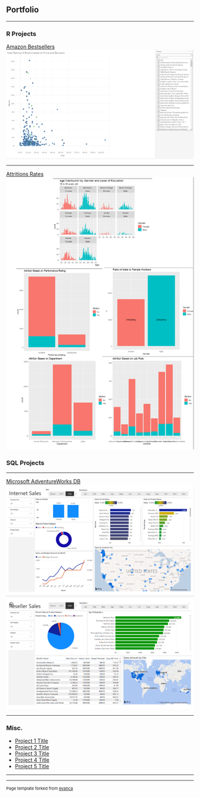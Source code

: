 ## Portfolio

---

### R Projects

[Amazon Bestsellers](/Projects/Project_1)
<img src="images/Amazon BestSellers.png?raw=true"/>

---
[Attritions Rates](/Projects/Project_2)
<img src="images/Attrition Rate Graphs.png?raw=true"/>

### SQL Projects

---
[Microsoft AdventureWorks DB](./Projects/Project_3)
<img src="images/Internet Sales.png?raw=true"/>
<img src="images/Reseller Sales.png?raw=true"/>

---

### Misc.

- [Project 1 Title](http://example.com/)
- [Project 2 Title](http://example.com/)
- [Project 3 Title](http://example.com/)
- [Project 4 Title](http://example.com/)
- [Project 5 Title](http://example.com/)

---




---
<p style="font-size:11px">Page template forked from <a href="https://github.com/evanca/quick-portfolio">evanca</a></p>
<!-- Remove above link if you don't want to attibute -->
